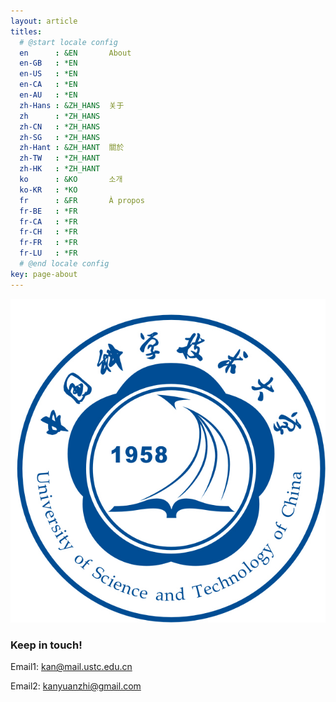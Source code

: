 ```yaml
---
layout: article
titles:
  # @start locale config
  en      : &EN       About
  en-GB   : *EN
  en-US   : *EN
  en-CA   : *EN
  en-AU   : *EN
  zh-Hans : &ZH_HANS  关于
  zh      : *ZH_HANS
  zh-CN   : *ZH_HANS
  zh-SG   : *ZH_HANS
  zh-Hant : &ZH_HANT  關於
  zh-TW   : *ZH_HANT
  zh-HK   : *ZH_HANT
  ko      : &KO       소개
  ko-KR   : *KO
  fr      : &FR       À propos
  fr-BE   : *FR
  fr-CA   : *FR
  fr-CH   : *FR
  fr-FR   : *FR
  fr-LU   : *FR
  # @end locale config
key: page-about
---
```


![USTC](https://github.com/kanyuanzhi/kanyuanzhi.github.io/raw/master/assets/myimages/ustcblue.jpg)

### Keep in touch!

Email1: kan@mail.ustc.edu.cn

Email2: kanyuanzhi@gmail.com
<!-- 
![TeXt Theme](https://raw.githubusercontent.com/kitian616/jekyll-TeXt-theme/master/screenshots/TeXt-home.jpg)

TeXt is a super customizable Jekyll theme for personal site, team site, blog, project, documentation, etc. Similar to iOS 11 style, it has large and prominent titles, round buttons and cards.

```javascript
(() => console.log('Hello, World!'))();
```

## Features

- Responsive
- Semantic HTML
- Skins
- Highlight Theme
- Internationalization
- Search
- Table of contents
- Authors
- Additional styles (alert, tag, image, icon, button, grid, etc)
- Extensions (audios, videos, slides, demos)
- Markdown enhancements ([MathJax](https://www.mathjax.org/), [mermaid](https://mermaidjs.github.io/), [chartjs](http://www.chartjs.org/))
- Sharing ([AddToAny](https://www.addtoany.com/), [AddThis](https://www.addthis.com/))
- Comments ([Disqus](https://disqus.com/), [Gitalk](https://gitalk.github.io/), [Valine](https://valine.js.org/en/))
- Pageview ([LeanCloud](https://leancloud.cn/))
- Analytics ([Google Analytics](https://analytics.google.com/analytics/web/))
- RSS ([jekyll-feed](https://github.com/jekyll/jekyll-feed))

## Skins

TeXt has 6 built-in skins, you can also set up your own skin.

| `default` | `dark` | `forest` |
| --- |  --- | --- |
| ![Default](https://raw.githubusercontent.com/kitian616/jekyll-TeXt-theme/master/screenshots/skins_default.jpg) | ![Dark](https://raw.githubusercontent.com/kitian616/jekyll-TeXt-theme/master/screenshots/skins_dark.jpg) | ![Forest](https://raw.githubusercontent.com/kitian616/jekyll-TeXt-theme/master/screenshots/skins_forest.jpg) |

| `ocean` | `chocolate` | `orange` |
| --- |  --- | --- |
| ![Ocean](https://raw.githubusercontent.com/kitian616/jekyll-TeXt-theme/master/screenshots/skins_ocean.jpg) | ![Chocolate](https://raw.githubusercontent.com/kitian616/jekyll-TeXt-theme/master/screenshots/skins_chocolate.jpg) | ![Orange](https://raw.githubusercontent.com/kitian616/jekyll-TeXt-theme/master/screenshots/skins_orange.jpg) |

### Highlight Theme

TeXt use [Tomorrow](https://github.com/chriskempson/tomorrow-theme) as the highlight theme.

| `tomorrow` | `tomorrow-night` | `tomorrow-night-eighties` | `tomorrow-night-blue` | `tomorrow-night-bright` |
| --- |  --- | --- | --- |  --- |
| ![Tomorrow](https://raw.githubusercontent.com/kitian616/jekyll-TeXt-theme/master/screenshots/highlight_tomorrow.png) | ![Tomorrow Night](https://raw.githubusercontent.com/kitian616/jekyll-TeXt-theme/master/screenshots/highlight_tomorrow-night.png) | ![Tomorrow Night Eighties](https://raw.githubusercontent.com/kitian616/jekyll-TeXt-theme/master/screenshots/highlight_tomorrow-night-eighties.png) | ![Tomorrow Night Blue](https://raw.githubusercontent.com/kitian616/jekyll-TeXt-theme/master/screenshots/highlight_tomorrow-night-blue.png) | ![Tomorrow Night Bright](https://raw.githubusercontent.com/kitian616/jekyll-TeXt-theme/master/screenshots/highlight_tomorrow-night-bright.png) | -->
